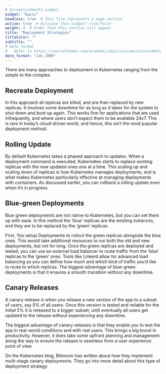 ```yaml
---
# Accomplishments widget.
widget: "basic"  
headless: true  # This file represents a page section.
active: true  # Activate this widget? true/false
weight: 4  # Order that this section will appear.
title: "Deployment Strategies"
titleColor: ""
subtitle: ""
# Date format
#   Refer to https://sourcethemes.com/academic/docs/customization/#date-format
date_format: "Jan 2006"
---
```

There are many approaches to deployment in Kubernetes ranging from the simple to the complex.

## Recreate Deployment
In this approach all replicas are killed, and are then replaced by new replicas. It involves some downtime for as long as it takes for the system to shut down and boot up again. This works fine for applications that are used infrequently, and where users don’t expect them to be available 24x7. This is rare in today’s cloud-driven world, and hence, this isn’t the most popular deployment method.

## Rolling Update
By default Kubernetes takes a phased approach to updates. When a deployment command is executed, Kubernetes starts to replace existing replicas with the new updated ones one at a time. This scaling up and scaling down of replicas is how Kubernetes manages deployments, and is what makes Kubernetes particularly effective at managing deployments with containers. As discussed earlier, you can rollback a rolling update even when it’s in progress.

## Blue-green Deployments
Blue green deployments are not native to Kubernetes, but you can set them up with ease. In this method the ‘blue’ replicas are the existing instances, and they are to be replaced by the ‘green’ replicas.

First, You setup Deployments to rollout the green replicas alongside the blue ones. This would take additional resources to run both the old and new deployments, but not for long. Once the green replicas are deployed and tested, you can use an external load balancer to route traffic from the ‘blue’ replicas to the ‘green’ ones. Tools like Linkerd allow for advanced load balancing so you can define how much and which kind of traffic you’d like to route to which replicas. The biggest advantage of blue-green deployments is that it ensures a smooth transition without any downtime.

## Canary Releases
A canary release is when you release a new version of the app to a subset of users, say 5% of all users. Once this version is tested and reliable for the initial 5% it is released to a bigger subset, until eventually all users get updated to the release without experiencing any downtime.

The biggest advantage of canary releases is that they enable you to test the app in real-world conditions and with real users. This brings a big boost in productivity. However, it does take some upfront planning and management along the way to ensure the release is seamless from a user experience point of view.

On the Kubernetes blog, Bitmovin has written about how they implement multi-stage canary deployments. They go into more detail about this type of deployment strategy